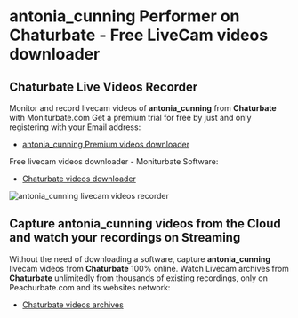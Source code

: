 # antonia_cunning Performer on Chaturbate - Free LiveCam videos downloader

## Chaturbate Live Videos Recorder

Monitor and record livecam videos of **antonia_cunning** from **Chaturbate** with Moniturbate.com
Get a premium trial for free by just and only registering with your Email address:
* [antonia_cunning Premium videos downloader](https://moniturbate.com/request-demo-licence-key.html)

Free livecam videos downloader - Moniturbate Software:
* [Chaturbate videos downloader](https://moniturbate.com/moniturbate-download-software.html)

![antonia_cunning livecam videos recorder](https://peachurnet.com/templates/moniturbate-software.png)


## Capture antonia_cunning videos from the Cloud and watch your recordings on Streaming

Without the need of downloading a software, capture **antonia_cunning** livecam videos from **Chaturbate** 100% online.
Watch Livecam archives from **Chaturbate** unlimitedly from thousands of existing recordings, only on Peachurbate.com and its websites network:
* [Chaturbate videos archives](https://peachurnet.com/)
